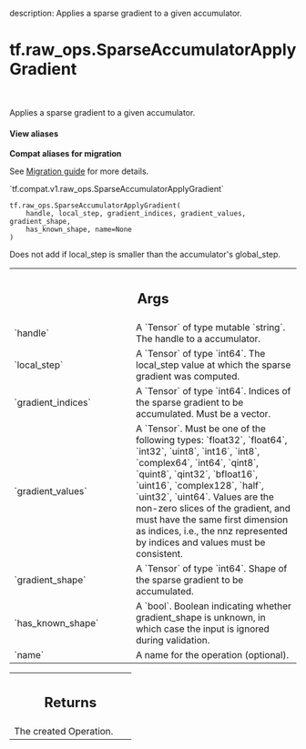 description: Applies a sparse gradient to a given accumulator.

<div itemscope itemtype="http://developers.google.com/ReferenceObject">
<meta itemprop="name" content="tf.raw_ops.SparseAccumulatorApplyGradient" />
<meta itemprop="path" content="Stable" />
</div>

# tf.raw_ops.SparseAccumulatorApplyGradient

<!-- Insert buttons and diff -->

<table class="tfo-notebook-buttons tfo-api nocontent" align="left">

</table>



Applies a sparse gradient to a given accumulator.

<section class="expandable">
  <h4 class="showalways">View aliases</h4>
  <p>
<b>Compat aliases for migration</b>
<p>See
<a href="https://www.tensorflow.org/guide/migrate">Migration guide</a> for
more details.</p>
<p>`tf.compat.v1.raw_ops.SparseAccumulatorApplyGradient`</p>
</p>
</section>

<pre class="devsite-click-to-copy prettyprint lang-py tfo-signature-link">
<code>tf.raw_ops.SparseAccumulatorApplyGradient(
    handle, local_step, gradient_indices, gradient_values, gradient_shape,
    has_known_shape, name=None
)
</code></pre>



<!-- Placeholder for "Used in" -->

Does not add if local_step is smaller than the accumulator's
global_step.

<!-- Tabular view -->
 <table class="responsive fixed orange">
<colgroup><col width="214px"><col></colgroup>
<tr><th colspan="2"><h2 class="add-link">Args</h2></th></tr>

<tr>
<td>
`handle`
</td>
<td>
A `Tensor` of type mutable `string`. The handle to a accumulator.
</td>
</tr><tr>
<td>
`local_step`
</td>
<td>
A `Tensor` of type `int64`.
The local_step value at which the sparse gradient was computed.
</td>
</tr><tr>
<td>
`gradient_indices`
</td>
<td>
A `Tensor` of type `int64`.
Indices of the sparse gradient to be accumulated. Must be a
vector.
</td>
</tr><tr>
<td>
`gradient_values`
</td>
<td>
A `Tensor`. Must be one of the following types: `float32`, `float64`, `int32`, `uint8`, `int16`, `int8`, `complex64`, `int64`, `qint8`, `quint8`, `qint32`, `bfloat16`, `uint16`, `complex128`, `half`, `uint32`, `uint64`.
Values are the non-zero slices of the gradient, and must have
the same first dimension as indices, i.e., the nnz represented by indices and
values must be consistent.
</td>
</tr><tr>
<td>
`gradient_shape`
</td>
<td>
A `Tensor` of type `int64`.
Shape of the sparse gradient to be accumulated.
</td>
</tr><tr>
<td>
`has_known_shape`
</td>
<td>
A `bool`.
Boolean indicating whether gradient_shape is unknown, in which
case the input is ignored during validation.
</td>
</tr><tr>
<td>
`name`
</td>
<td>
A name for the operation (optional).
</td>
</tr>
</table>



<!-- Tabular view -->
 <table class="responsive fixed orange">
<colgroup><col width="214px"><col></colgroup>
<tr><th colspan="2"><h2 class="add-link">Returns</h2></th></tr>
<tr class="alt">
<td colspan="2">
The created Operation.
</td>
</tr>

</table>

